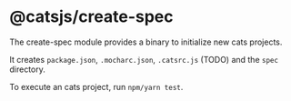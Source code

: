 # @catsjs/create-spec

The create-spec module provides a binary to initialize new cats projects.

It creates `package.json`, `.mocharc.json`, `.catsrc.js` (TODO) and the `spec` directory.

To execute an cats project, run `npm/yarn test`.
